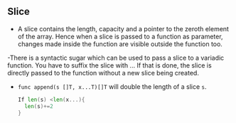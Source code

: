 ## Slice

- A slice contains the length, capacity and a pointer to the zeroth element of the array. Hence when a slice is passed to a function as parameter, changes made inside the function are visible outside the function too. 

-There is a syntactic sugar which can be used to pass a slice to a variadic function. You have to suffix the slice with ... If that is done, the slice is directly passed to the function without a new slice being created.

- `func append(s []T, x...T)[]T` will double the length of a slice `s`.  

  ```go
  If len(s) <len(x...){
  	len(s)+=2
  }
  ```

  


